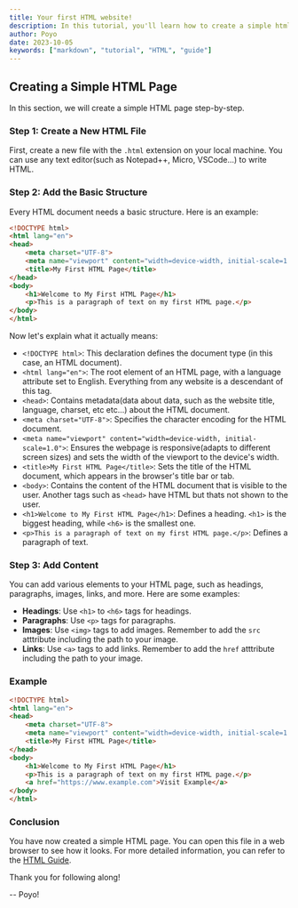 ```yaml
---
title: Your first HTML website!
description: In this tutorial, you'll learn how to create a simple html website, from scratch!
author: Poyo
date: 2023-10-05
keywords: ["markdown", "tutorial", "HTML", "guide"]
---
```


## Creating a Simple HTML Page

In this section, we will create a simple HTML page step-by-step.

### Step 1: Create a New HTML File

First, create a new file with the `.html` extension on your local machine. You can use any text editor(such as Notepad++, Micro, VSCode...) to write HTML.

### Step 2: Add the Basic Structure

Every HTML document needs a basic structure. Here is an example:

```html
<!DOCTYPE html>
<html lang="en">
<head>
    <meta charset="UTF-8">
    <meta name="viewport" content="width=device-width, initial-scale=1.0">
    <title>My First HTML Page</title>
</head>
<body>
    <h1>Welcome to My First HTML Page</h1>
    <p>This is a paragraph of text on my first HTML page.</p>
</body>
</html>
```

Now let's explain what it actually means:

- `<!DOCTYPE html>`: This declaration defines the document type (in this case, an HTML document).
- `<html lang="en">`: The root element of an HTML page, with a language attribute set to English. Everything from any website is a descendant of this tag.
- `<head>`: Contains metadata(data about data, such as the website title, language, charset, etc etc...) about the HTML document.
- `<meta charset="UTF-8">`: Specifies the character encoding for the HTML document.
- `<meta name="viewport" content="width=device-width, initial-scale=1.0">`: Ensures the webpage is responsive(adapts to different screen sizes) and sets the width of the viewport to the device's width.
- `<title>My First HTML Page</title>`: Sets the title of the HTML document, which appears in the browser's title bar or tab.
- `<body>`: Contains the content of the HTML document that is visible to the user. Another tags such as `<head>` have HTML but thats not shown to the user.
- `<h1>Welcome to My First HTML Page</h1>`: Defines a heading. `<h1>` is the biggest heading, while `<h6>` is the smallest one.
- `<p>This is a paragraph of text on my first HTML page.</p>`: Defines a paragraph of text.

### Step 3: Add Content

You can add various elements to your HTML page, such as headings, paragraphs, images, links, and more. Here are some examples:

- **Headings**: Use `<h1>` to `<h6>` tags for headings.
- **Paragraphs**: Use `<p>` tags for paragraphs.
- **Images**: Use `<img>` tags to add images. Remember to add the `src` atttribute including the path to your image.
- **Links**: Use `<a>` tags to add links. Remember to add the `href` atttribute including the path to your image.

### Example

```html
<!DOCTYPE html>
<html lang="en">
<head>
    <meta charset="UTF-8">
    <meta name="viewport" content="width=device-width, initial-scale=1.0">
    <title>My First HTML Page</title>
</head>
<body>
    <h1>Welcome to My First HTML Page</h1>
    <p>This is a paragraph of text on my first HTML page.</p>
    <a href="https://www.example.com">Visit Example</a>
</body>
</html>
```

### Conclusion

You have now created a simple HTML page. You can open this file in a web browser to see how it looks. For more detailed information, you can refer to the [HTML Guide](https://developer.mozilla.org/en-US/docs/Web/HTML).

Thank you for following along!

-- Poyo!
